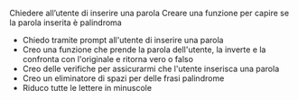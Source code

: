 Chiedere all’utente di inserire una parola
Creare una funzione per capire se la parola inserita è palindroma

- Chiedo tramite prompt all'utente di inserire una parola
- Creo una funzione che prende la parola dell'utente, la inverte e la confronta con l'originale e ritorna vero o falso
- Creo delle verifiche per assicurarmi che l'utente inserisca una parola
- Creo un eliminatore di spazi per delle frasi palindrome
- Riduco tutte le lettere in minuscole 
